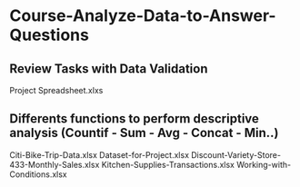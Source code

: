 # Course-Analyze-Data-to-Answer-Questions

## Review Tasks with Data Validation
Project Spreadsheet.xlxs

## Differents functions to perform descriptive analysis (Countif - Sum - Avg - Concat - Min..)
Citi-Bike-Trip-Data.xlsx
Dataset-for-Project.xlsx
Discount-Variety-Store-433-Monthly-Sales.xlsx
Kitchen-Supplies-Transactions.xlsx
Working-with-Conditions.xlsx

